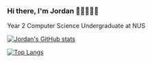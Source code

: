 ### Hi there, I'm Jordan 👋🏻🧑🏻‍💻
Year 2 Computer Science Undergraduate at NUS

[![Jordan's GitHub stats](https://github-readme-stats.vercel.app/api?username=jorrdansoh&include_all_commits=true&count_private=true&show_icons=true&theme=radical)](https://github.com/anuraghazra/github-readme-stats)

[![Top Langs](https://github-readme-stats.vercel.app/api/top-langs/?username=HowSuen&layout=compact)](https://github.com/anuraghazra/github-readme-stats)

<!--
**jorrdansoh/jorrdansoh** is a ✨ _special_ ✨ repository because its `README.md` (this file) appears on your GitHub profile.

Here are some ideas to get you started:

- 🔭 I’m currently working on ...
- 🌱 I’m currently learning ...
- 👯 I’m looking to collaborate on ...
- 🤔 I’m looking for help with ...
- 💬 Ask me about ...
- 📫 How to reach me: ...
- 😄 Pronouns: ...
- ⚡ Fun fact: ...
-->
